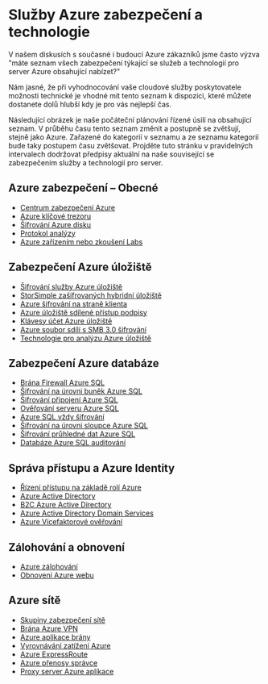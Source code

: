 <properties
   pageTitle="Služby Azure zabezpečení a technologie | Microsoft Azure"
   description="Tento článek poskytuje curated seznam služby Azure zabezpečení a technologií pro server."
   services="security"
   documentationCenter="na"
   authors="TomShinder"
   manager="StevenPo"
   editor="TomSh"/>

<tags
   ms.service="security"
   ms.devlang="na"
   ms.topic="article"
   ms.tgt_pltfrm="na"
   ms.workload="na"
   ms.date="08/09/2016"
   ms.author="yurid"/>

# <a name="azure-security-services-and-technologies"></a>Služby Azure zabezpečení a technologie

V našem diskusích s současné i budoucí Azure zákazníků jsme často výzva "máte seznam všech zabezpečení týkající se služeb a technologií pro server Azure obsahující nabízet?"
 
Nám jasné, že při vyhodnocování vaše cloudové služby poskytovatele možnosti technické je vhodné mít tento seznam k dispozici, které můžete dostanete dolů hlubší kdy je pro vás nejlepší čas.

Následující obrázek je naše počáteční plánování řízené úsilí na obsahující seznam. V průběhu času tento seznam změnit a postupně se zvětšují, stejně jako Azure. Zařazené do kategorií v seznamu a ze seznamu kategorií bude taky postupem času zvětšovat. Projděte tuto stránku v pravidelných intervalech dodržovat předpisy aktuální na naše související se zabezpečením služby a technologií pro server. 

## <a name="azure-security---general"></a>Azure zabezpečení – Obecné
- [Centrum zabezpečení Azure](https://azure.microsoft.com/documentation/services/security-center/)
- [Azure klíčové trezoru](https://azure.microsoft.com/documentation/services/key-vault/)
- [Šifrování Azure disku](azure-security-disk-encryption.md)
- [Protokol analýzy](../log-analytics/log-analytics-overview.md)
- [Azure zařízením nebo zkoušení Labs](https://azure.microsoft.com/documentation/services/devtest-lab/)

## <a name="azure-storage-security"></a>Zabezpečení Azure úložiště
- [Šifrování služby Azure úložiště](../storage/storage-service-encryption.md)
- [StorSimple zašifrovaných hybridní úložiště](https://azure.microsoft.com/documentation/services/storsimple/)
- [Azure šifrování na straně klienta](../storage/storage-client-side-encryption.md)
- [Azure úložiště sdílené přístup podpisy](../storage/storage-dotnet-shared-access-signature-part-1.md)
- [Klávesy účet Azure úložiště](../storage/storage-create-storage-account.md)
- [Azure soubor sdílí s SMB 3.0 šifrování](../storage/storage-dotnet-how-to-use-files.md)
- [Technologie pro analýzu Azure úložiště](https://msdn.microsoft.com/library/hh343270.aspx)

## <a name="azure-database-security"></a>Zabezpečení Azure databáze
- [Brána Firewall Azure SQL](../sql-database/sql-database-firewall-configure.md)
- [Šifrování na úrovni buněk Azure SQL](https://blogs.msdn.microsoft.com/sqlsecurity/2015/05/12/recommendations-for-using-cell-level-encryption-in-azure-sql-database/)
- [Šifrování připojení Azure SQL](../sql-database/sql-database-security-guidelines.md)
- [Ověřování serveru Azure SQL](../sql-database/sql-database-security-guidelines.md)
- [Azure SQL vždy šifrování](https://msdn.microsoft.com/library/mt163865.aspx)
- [Šifrování na úrovni sloupce Azure SQL](https://msdn.microsoft.com/library/ms179331.aspx)
- [Šifrování průhledné dat Azure SQL](https://msdn.microsoft.com/library/dn948096.aspx)
- [Databáze Azure SQL auditování](../sql-database/sql-database-auditing-get-started.md)

## <a name="azure-identity-and-access-management"></a>Správa přístupu a Azure Identity
- [Řízení přístupu na základě rolí Azure](../active-directory/role-based-access-control-configure.md)
- [Azure Active Directory](../active-directory/active-directory-whatis.md)
- [B2C Azure Active Directory](../active-directory-b2c/active-directory-b2c-get-started.md)
- [Azure Active Directory Domain Services](https://azure.microsoft.com/documentation/services/active-directory-ds/)
- [Azure Vícefaktorové ověřování](../multi-factor-authentication/multi-factor-authentication.md)

## <a name="backup-and-disaster-recovery"></a>Zálohování a obnovení
- [Azure zálohování](https://azure.microsoft.com/documentation/services/backup/)
- [Obnovení Azure webu](https://azure.microsoft.com/documentation/services/site-recovery/)

## <a name="azure-networking"></a>Azure sítě
- [Skupiny zabezpečení sítě](../virtual-network/virtual-networks-nsg.md)
- [Brána Azure VPN](../vpn-gateway/vpn-gateway-about-vpngateways.md)
- [Azure aplikace brány](../application-gateway/application-gateway-introduction.md)
- [Vyrovnávání zatížení Azure](../load-balancer/load-balancer-overview.md)
- [Azure ExpressRoute](../expressroute/expressroute-introduction.md)
- [Azure přenosy správce](../traffic-manager/traffic-manager-overview.md)
- [Proxy server Azure aplikace](../active-directory/active-directory-application-proxy-enable.md)
